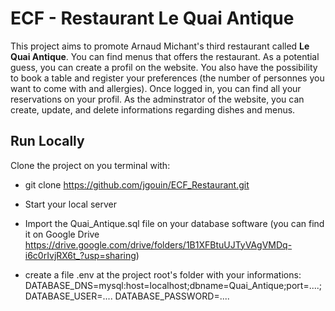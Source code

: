 # ECF - Restaurant Le Quai Antique

This project aims to promote Arnaud Michant's third restaurant called **Le Quai Antique**. You can find menus that offers the restaurant. 
As a potential guess, you can create a profil on the website. You also have the possibility to book a table and register your preferences (the number of personnes you want to come with and allergies). Once logged in, you can find all your reservations on your profil.
As the adminstrator of the website, you can create, update, and delete informations regarding dishes and menus. 


## Run Locally

Clone the project on you terminal with:

- git clone https://github.com/jgouin/ECF_Restaurant.git

- Start your local server

- Import the Quai_Antique.sql file on your database software
(you can find it on Google Drive https://drive.google.com/drive/folders/1B1XFBtuUJTyVAgVMDq-i6c0rIvjRX6t_?usp=sharing)

- create a file .env at the project root's folder with your informations: 
  DATABASE_DNS=mysql:host=localhost;dbname=Quai_Antique;port=....;
  DATABASE_USER=....
  DATABASE_PASSWORD=....

